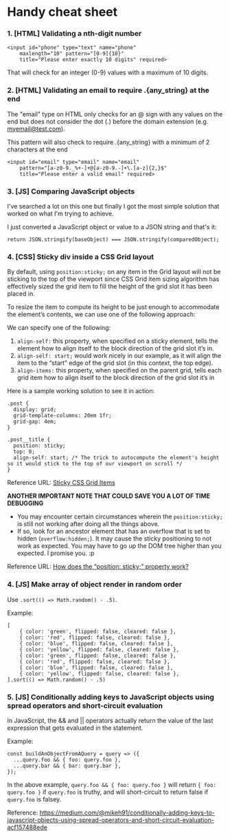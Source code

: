 # Handy cheat sheet

### 1. [HTML] Validating a nth-digit number

    <input id="phone" type="text" name="phone" 
        maxlength="10" pattern="[0-9]{10}" 
        title="Please enter exactly 10 digits" required>

That will check for an integer (0-9) values with a maximum of 10 digits.


### 2. [HTML] Validating an email to require .{any_string} at the end

The "email" type on HTML only checks for an @ sign with any values on the end but does not consider the dot (.) before the domain extension (e.g. myemail@test.com).

This pattern will also check to require .{any_string} with a minimum of 2 characters at the end

    <input id="email" type="email" name="email"
        pattern="[a-z0-9._%+-]+@[a-z0-9.-]+\.[a-z]{2,}$"
        title="Please enter a valid email" required>

### 3. [JS] Comparing JavaScript objects

I've searched a lot on this one but finally I got the most simple solution that worked on what I'm trying to achieve.

I just converted a JavaScript object or value to a JSON string and that's it:

    return JSON.stringify(baseObject) === JSON.stringify(comparedObject);

### 4. [CSS] Sticky div inside a CSS Grid layout

By default, using `position:sticky;` on any item in the Grid layout will not be sticking to the top of the viewport since CSS Grid item sizing algorithm has effectively sized the grid item to fill the height of the grid slot it has been placed in.

To resize the item to compute its height to be just enough to accommodate the element’s contents, we can use one of the following approach:

We can specify one of the following:
1. `align-self:` this property, when specified on a sticky element, tells the element how to align itself to the block direction of the grid slot it’s in. 
2. `align-self: start;` would work nicely in our example, as it will align the item to the “start” edge of the grid slot (in this context, the top edge).
3. `align-items:` this property, when specified on the parent grid, tells each grid item how to align itself to the block direction of the grid slot it’s in

Here is a sample working solution to see it in action:
    
    .post {
      display: grid;
      grid-template-columns: 20em 1fr;
      grid-gap: 4em;
    }

    .post__title {
      position: sticky;
      top: 0;
      align-self: start; /* The trick to autocompute the element's height so it would stick to the top of our viewport on scroll */
    }

Reference URL: [Sticky CSS Grid Items](https://melanie-richards.com/blog/css-grid-sticky/#how-to-fix-it)

**ANOTHER IMPORTANT NOTE THAT COULD SAVE YOU A LOT OF TIME DEBUGGING**
- You may encounter certain circumstances wherein the `position:sticky;` is still not working after doing all the things above.
- If so, look for an ancestor element that has an overflow that is set to hidden (`overflow:hidden;`). It may cause the sticky positioning to not work as expected. You may have to go up the DOM tree higher than you expected. I promise you. :p

Reference URL: [How does the “position: sticky;” property work?](https://stackoverflow.com/questions/43707076/how-does-the-position-sticky-property-work/47878455#47878455)


### 4. [JS] Make array of object render in random order

Use `.sort(() => Math.random() - .5)`.

Example:

    [
        { color: 'green', flipped: false, cleared: false },
        { color: 'red', flipped: false, cleared: false },
        { color: 'blue', flipped: false, cleared: false },
        { color: 'yellow', flipped: false, cleared: false },
        { color: 'green', flipped: false, cleared: false },
        { color: 'red', flipped: false, cleared: false },
        { color: 'blue', flipped: false, cleared: false },
        { color: 'yellow', flipped: false, cleared: false },
    ].sort(() => Math.random() - .5)

### 5. [JS] Conditionally adding keys to JavaScript objects using spread operators and short-circuit evaluation

In JavaScript, the && and || operators actually return the value of the last expression that gets evaluated in the statement.

Example:

    const buildAnObjectFromAQuery = query => ({
      ...query.foo && { foo: query.foo },
      ...query.bar && { bar: query.bar },
    });
    
In the above example, `query.foo && { foo: query.foo }` will return `{ foo: query.foo }` if `query.foo` is truthy, and will short-circuit to return false if `query.foo` is falsey.

Reference: https://medium.com/@mikeh91/conditionally-adding-keys-to-javascript-objects-using-spread-operators-and-short-circuit-evaluation-acf157488ede
